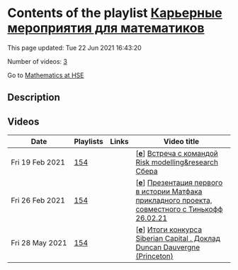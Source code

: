 # Contents of the playlist [Карьерные мероприятия для математиков](https://www.youtube.com/playlist?list=PLq3E5oubNNoCqH67g0Blr7Eds0cWJaVOz)

This page updated: Tue 22 Jun 2021 16:43:20

Number of videos: [3](#videos)

Go to [Mathematics at HSE](../README.md)

## Description



## Videos

|Date|Playlists|Links|Video title|
|---|---|---|---|
| Fri&nbsp;19&nbsp;Feb&nbsp;2021 | [154](../playlists/154 "Карьерные мероприятия для математиков") |  | [[**e**](https://studio.youtube.com/video/jQtHqzQcqtI/edit "Edit")] [Встреча с командой Risk modelling&research Сбера](https://www.youtube.com/watch?v=jQtHqzQcqtI&list=PLq3E5oubNNoCqH67g0Blr7Eds0cWJaVOz) |
| Fri&nbsp;26&nbsp;Feb&nbsp;2021 | [154](../playlists/154 "Карьерные мероприятия для математиков") |  | [[**e**](https://studio.youtube.com/video/8bexLSs-xxE/edit "Edit")] [Презентация первого в истории Матфака прикладного проекта, совместного с Тинькофф 26.02.21](https://www.youtube.com/watch?v=8bexLSs-xxE&list=PLq3E5oubNNoCqH67g0Blr7Eds0cWJaVOz) |
| Fri&nbsp;28&nbsp;May&nbsp;2021 | [154](../playlists/154 "Карьерные мероприятия для математиков") |  | [[**e**](https://studio.youtube.com/video/ZLi98hMWIis/edit "Edit")] [Итоги конкурса Siberian Capital . Доклад Duncan Dauvergne (Princeton)](https://www.youtube.com/watch?v=ZLi98hMWIis&list=PLq3E5oubNNoCqH67g0Blr7Eds0cWJaVOz "«Infection spread in a sea of random walks»&#013;Abstract: We consider interacting particle systems where two species of particles - `susceptible' and `infected' - perform independent random walks on an integer lattice. Susceptible particles become infected when they meet an infected particle, and in some variants, infected particles can recover. I will describe new methods for understanding the propagating front in such models. These methods can be used to show the existence of survival regimes and prove growth bounds in these models.") |
